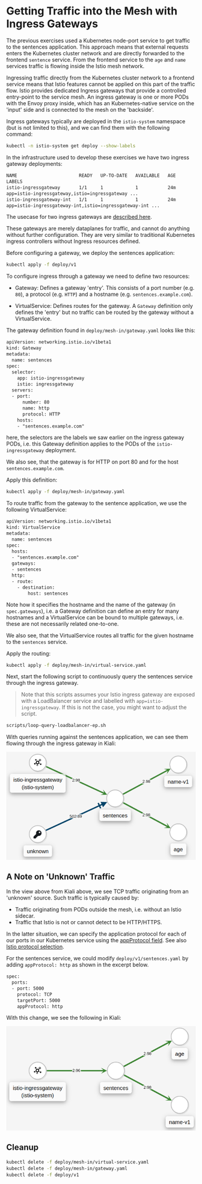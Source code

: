 # Getting Traffic into the Mesh with Ingress Gateways

The previous exercises used a Kubernetes node-port service to get traffic to the
sentences application. This approach means that external requests enters the
Kubernetes cluster network and are directly forwarded to the frontend `sentence`
service. From the frontend service to the `age` and `name` services traffic is
flowing inside the Istio mesh network.

Ingressing traffic directly from the Kubernetes cluster network to a frontend
service means that Istio features cannot be applied on this part of the traffic
flow. Istio provides dedicated Ingress gateways that provide a controlled
entry-point to the service mesh. An ingress gateway is one or more PODs with the
Envoy proxy inside, which has an Kubernetes-native service on the 'input' side
and is connected to the mesh on the 'backside'.

Ingress gateways typically are deployed in the `istio-system` namespace (but is
not limited to this), and we can find them with the following command:

```sh
kubectl -n istio-system get deploy --show-labels
```

In the infrastructure used to develop these exercises we have two ingress
gateway deployments:

```
NAME                       READY   UP-TO-DATE   AVAILABLE   AGE   LABELS
istio-ingressgateway       1/1     1            1           24m   app=istio-ingressgateway,istio=ingressgateway ...
istio-ingressgateway-int   1/1     1            1           24m   app=istio-ingressgateway-int,istio=ingressgateway-int ...
```

The usecase for two ingress gateways are [described here](https://github.com/MichaelVL/contour-envoy-helm-chart).

These gateways are merely dataplanes for traffic, and cannot do anything without
further configuration. They are very similar to traditional Kubernetes ingress
controllers without Ingress resources defined.

Before configuring a gateway, we deploy the sentences application:

```sh
kubectl apply -f deploy/v1
```

To configure ingress through a gateway we need to define two resources:

- Gateway: Defines a gateway 'entry'. This consists of a port number (e.g. `80`), a protocol (e.g. `HTTP`) and a hostname (e.g. `sentences.example.com`).

- VirtualService: Defines routes for the gateway. A `Gateway` definition only defines the 'entry' but no traffic can be routed by the gateway without a VirtualService.

The gateway definition found in `deploy/mesh-in/gateway.yaml` looks like this:

```
apiVersion: networking.istio.io/v1beta1
kind: Gateway
metadata:
  name: sentences
spec:
  selector:
    app: istio-ingressgateway
    istio: ingressgateway
  servers:
  - port:
      number: 80
      name: http
      protocol: HTTP
    hosts:
    - "sentences.example.com"
```

here, the selectors are the labels we saw earlier on the ingress gateway PODs,
i.e. this Gateway definition applies to the PODs of the `istio-ingressgateway`
deployment.

We also see, that the gateway is for HTTP on port 80 and for the host `sentences.example.com`.

Apply this definition:

```sh
kubectl apply -f deploy/mesh-in/gateway.yaml
```

To route traffic from the gateway to the sentence application, we use the following VirtualService:

```
apiVersion: networking.istio.io/v1beta1
kind: VirtualService
metadata:
  name: sentences
spec:
  hosts:
  - "sentences.example.com"
  gateways:
  - sentences
  http:
  - route:
    - destination:
        host: sentences
```

Note how it specifies the hostname and the name of the gateway (in
`spec.gateways`), i.e. a Gateway definition can define an entry for many
hostnames and a VirtualService can be bound to multiple gateways, i.e. these are
not necessarily related one-to-one.

We also see, that the VirtualService routes all traffic for the given hostname
to the `sentences` service.

Apply the routing:

```sh
kubectl apply -f deploy/mesh-in/virtual-service.yaml
```

Next, start the following script to continuously query the sentences service
through the ingress gateway.

> Note that this scripts assumes your Istio ingress gateway are exposed with a LoadBalancer service and labelled with `app=istio-ingressgateway`. If this is not the case, you might want to adjust the script.

```sh
scripts/loop-query-loadbalancer-ep.sh
```

With queries running against the sentences application, we can see them flowing
through the ingress gateway in Kiali:

![Traffic through ingress gateway](images/kiali-ingress-gw.png)

## A Note on 'Unknown' Traffic

In the view above from Kiali above, we see TCP traffic originating from an 'unknown' source. Such traffic is typically caused by:

- Traffic originating from PODs outside the mesh, i.e. without an Istio sidecar.
- Traffic that Istio is not or cannot detect to be HTTP/HTTPS.

In the latter situation, we can specify the application protocol for each of our ports in our Kubernetes service using the [appProtocol field](https://kubernetes.io/docs/reference/generated/kubernetes-api/v1.20/#serviceport-v1-core). See also [Istio protocol selection](https://istio.io/latest/docs/ops/configuration/traffic-management/protocol-selection).

For the sentences service, we could modify `deploy/v1/sentences.yaml` by adding
`appProtocol: http` as shown in the excerpt below.

```
spec:
  ports:
  - port: 5000
    protocol: TCP
    targetPort: 5000
    appProtocol: http
```

With this change, we see the following in Kiali:

![Traffic through ingress gateway](images/kiali-ingress-gw-no-tcp.png)

## Cleanup

```sh
kubectl delete -f deploy/mesh-in/virtual-service.yaml
kubectl delete -f deploy/mesh-in/gateway.yaml
kubectl delete -f deploy/v1
```